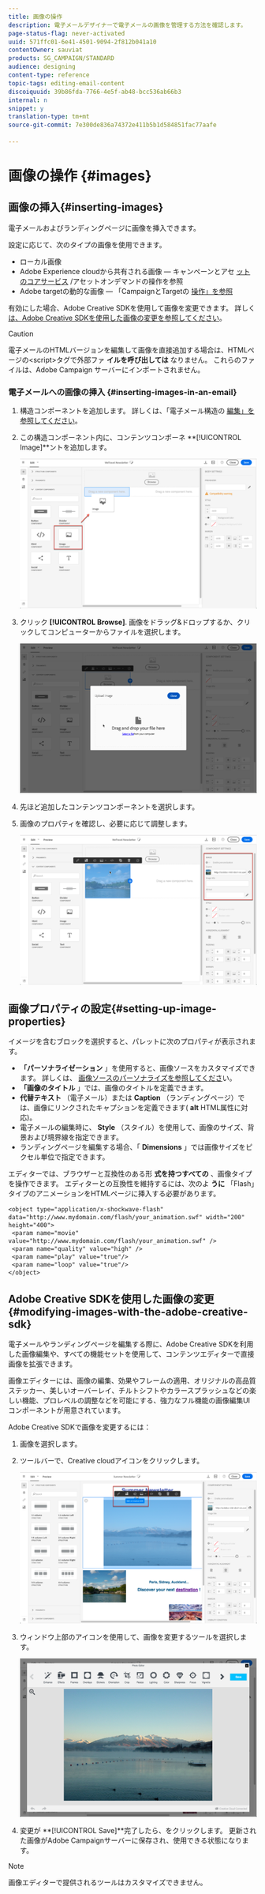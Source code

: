 ```yaml
---
title: 画像の操作
description: 電子メールデザイナーで電子メールの画像を管理する方法を確認します。
page-status-flag: never-activated
uuid: 571ffc01-6e41-4501-9094-2f812b041a10
contentOwner: sauviat
products: SG_CAMPAIGN/STANDARD
audience: designing
content-type: reference
topic-tags: editing-email-content
discoiquuid: 39b86fda-7766-4e5f-ab48-bcc536ab66b3
internal: n
snippet: y
translation-type: tm+mt
source-git-commit: 7e300de836a74372e411b5b1d584851fac77aafe

---
```



# 画像の操作 {#images}

## 画像の挿入{#inserting-images}

電子メールおよびランディングページに画像を挿入できます。

設定に応じて、次のタイプの画像を使用できます。

* ローカル画像
* Adobe Experience cloudから共有される画像 — キャンペーンとアセ [ットのコアサービス](../../integrating/using/working-with-campaign-and-assets-core-service.md) /アセットオンデマンドの操作を参照
* Adobe targetの動的な画像 — 「CampaignとTargetの [操作」を参照](../../integrating/using/about-campaign-target-integration.md)

有効にした場合、Adobe Creative SDKを使用して画像を変更できます。 詳しく [は、Adobe Creative SDKを使用した画像の変更を参照してください](#modifying-images-with-the-adobe-creative-sdk)。

>[!CAUTION]
>
>電子メールのHTMLバージョンを編集して画像を直接追加する場合は、HTMLページの&lt;script>タグで外部ファ **イルを呼び出しては** なりません。 これらのファイルは、Adobe Campaign サーバーにインポートされません。

### 電子メールへの画像の挿入 {#inserting-images-in-an-email}

1. 構造コンポーネントを追加します。 詳しくは、「電子メール構造の [編集」を参照してください](../../designing/using/designing-from-scratch.md#defining-the-email-structure)。
1. この構造コンポーネント内に、コンテンツコンポーネ **[!UICONTROL Image]**ントを追加します。

   ![](assets/des_insert_images_1.png)

1. クリック **[!UICONTROL Browse]**. 画像をドラッグ&amp;ドロップするか、クリックしてコンピューターからファイルを選択します。

   ![](assets/des_insert_images_2.png)

1. 先ほど追加したコンテンツコンポーネントを選択します。
1. 画像のプロパティを確認し、必要に応じて調整します。

   ![](assets/des_insert_images_3.png)

## 画像プロパティの設定{#setting-up-image-properties}

イメージを含むブロックを選択すると、パレットに次のプロパティが表示されます。

* **「パーソナライゼーション** 」を使用すると、画像ソースをカスタマイズできます。 詳しくは、 [画像ソースのパーソナライズを参照してくださ](../../designing/using/personalization.md#personalizing-an-image-source)い。
* **「画像のタイトル** 」では、画像のタイトルを定義できます。
* **代替テキスト** （電子メール）または **Caption** （ランディングページ）では、画像にリンクされたキャプションを定義できます( **alt** HTML属性に対応)。
* 電子メールの編集時に、 **Style** （スタイル）を使用して、画像のサイズ、背景および境界線を指定できます。
* ランディングページを編集する場合、「 **Dimensions** 」では画像サイズをピクセル単位で指定できます。

エディターでは、ブラウザーと互換性のある形 **式を持つすべての** 、画像タイプを操作できます。 エディターとの互換性を維持するには、次のよ **うに** 「Flash」タイプのアニメーションをHTMLページに挿入する必要があります。

```
<object type="application/x-shockwave-flash" data="http://www.mydomain.com/flash/your_animation.swf" width="200" height="400">
 <param name="movie" value="http://www.mydomain.com/flash/your_animation.swf" />
 <param name="quality" value="high" />
 <param name="play" value="true"/>
 <param name="loop" value="true"/> 
</object>
```

## Adobe Creative SDKを使用した画像の変更{#modifying-images-with-the-adobe-creative-sdk}

電子メールやランディングページを編集する際に、Adobe Creative SDKを利用した画像編集や、すべての機能セットを使用して、コンテンツエディターで直接画像を拡張できます。

画像エディターには、画像の編集、効果やフレームの適用、オリジナルの高品質ステッカー、美しいオーバーレイ、チルトシフトやカラースプラッシュなどの楽しい機能、プロレベルの調整などを可能にする、強力なフル機能の画像編集UIコンポーネントが用意されています。

Adobe Creative SDKで画像を変更するには：

1. 画像を選択します。
1. ツールバーで、Creative cloudアイコンをクリックします。

   ![](assets/des_creative_sdk_icon.png)

1. ウィンドウ上部のアイコンを使用して、画像を変更するツールを選択します。

   ![](assets/email_designer_ccsdktoolbar.png)

1. 変更が **[!UICONTROL Save]**完了したら、をクリックします。 更新された画像がAdobe Campaignサーバーに保存され、使用できる状態になります。

>[!NOTE]
画像エディターで提供されるツールはカスタマイズできません。
